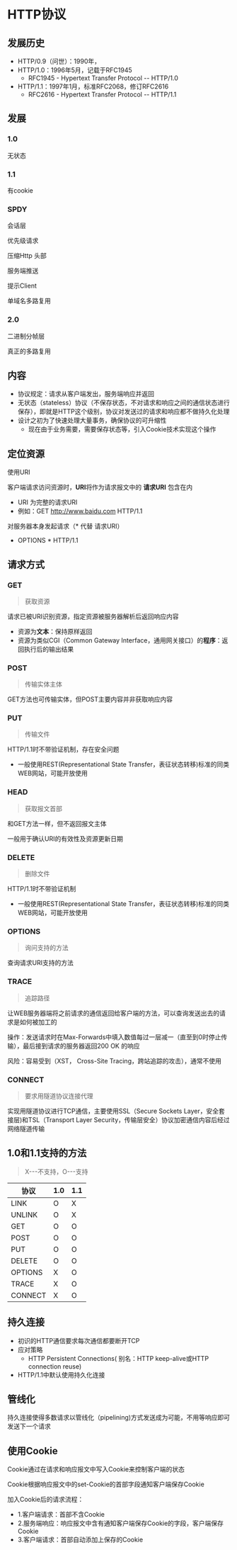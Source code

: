 # HTTP协议

## 发展历史

- HTTP/0.9（问世）：1990年，
- HTTP/1.0：1996年5月，记载于RFC1945
    - RFC1945 - Hypertext Transfer Protocol -- HTTP/1.0
- HTTP/1.1：1997年1月，标准RFC2068，修订RFC2616
    - RFC2616 - Hypertext Transfer Protocol -- HTTP/1.1

## 发展

### 1.0

无状态

### 1.1

有cookie

### SPDY

会话层

优先级请求

压缩Http 头部

服务端推送

提示Client

单域名多路复用

### 2.0

二进制分帧层

真正的多路复用

## 内容

- 协议规定：请求从客户端发出，服务端响应并返回
- 无状态（stateless）协议（不保存状态，不对请求和响应之间的通信状态进行保存），即就是HTTP这个级别，协议对发送过的请求和响应都不做持久化处理
- 设计之初为了快速处理大量事务，确保协议的可升缩性
    - 现在由于业务需要，需要保存状态等，引入Cookie技术实现这个操作

## 定位资源

使用URI

客户端请求访问资源时，**URI**将作为请求报文中的 **请求URI** 包含在内

- URI 为完整的请求URI
- 例如：GET http://www.baidu.com HTTP/1.1

对服务器本身发起请求（* 代替 请求URI）

- OPTIONS * HTTP/1.1

## 请求方式

### GET

> 获取资源

请求已被URI识别资源，指定资源被服务器解析后返回响应内容

- 资源为**文本**：保持原样返回
- 资源为类似CGI（Common Gateway Interface，通用网关接口）的**程序**：返回执行后的输出结果

### POST

> 传输实体主体

GET方法也可传输实体，但POST主要内容并非获取响应内容

### PUT

> 传输文件

HTTP/1.1时不带验证机制，存在安全问题

- 一般使用REST(Representational State Transfer，表征状态转移)标准的同类WEB网站，可能开放使用

### HEAD

> 获取报文首部

和GET方法一样，但不返回报文主体

一般用于确认URI的有效性及资源更新日期

### DELETE

> 删除文件

HTTP/1.1时不带验证机制

- 一般使用REST(Representational State Transfer，表征状态转移)标准的同类WEB网站，可能开放使用

### OPTIONS

> 询问支持的方法

查询请求URI支持的方法

### TRACE

> 追踪路径

让WEB服务器端将之前请求的通信返回给客户端的方法，可以查询发送出去的请求是如何被加工的

操作：发送请求时在Max-Forwards中填入数值每过一层减一（直至到0时停止传输），最后接到请求的服务器返回200 OK 的响应

风险：容易受到（XST， Cross-Site Tracing，跨站追踪的攻击），通常不使用

### CONNECT

> 要求用隧道协议连接代理

实现用隧道协议进行TCP通信，主要使用SSL（Secure Sockets Layer，安全套接层)和TSL（Transport Layer Security，传输层安全）协议加密通信内容后经过网络隧道传输

## 1.0和1.1支持的方法

> X---不支持，O---支持

| 协议    | 1.0  | 1.1  |
| ------- | ---- | ---- |
| LINK    | O    | X    |
| UNLINK  | O    | X    |
| GET     | O    | O    |
| POST    | O    | O    |
| PUT     | O    | O    |
| DELETE  | O    | O    |
| OPTIONS | X    | O    |
| TRACE   | X    | O    |
| CONNECT | X    | O    |

## 持久连接

- 初识的HTTP通信要求每次通信都要断开TCP
- 应对策略
    - HTTP Persistent Connections( 别名：HTTP keep-alive或HTTP connection reuse)
- HTTP/1.1中默认使用持久化连接

## 管线化

持久连接使得多数请求以管线化（pipelining)方式发送成为可能，不用等响应即可发送下一个请求

## 使用Cookie

Cookie通过在请求和响应报文中写入Cookie来控制客户端的状态

Cookie根据响应报文中的set-Cookie的首部字段通知客户端保存Cookie

加入Cookie后的请求流程：

- 1.客户端请求：首部不含Cookie
- 2.服务端响应：响应报文中含有通知客户端保存Cookie的字段，客户端保存Cookie
- 3.客户端请求：首部自动添加上保存的Cookie